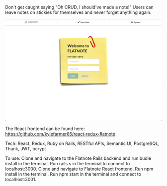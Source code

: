 Don't get caught saying "Oh CRUD, I should've made a note!" Users can leave notes on stickies for themselves and never forget anything again.

![](flatnote.gif)

The React frontend can be found here: https://github.com/kylefarmer85/react-redux-flatnote

Tech: React, Redux, Ruby on Rails, RESTful APIs, Semantic UI, PostgreSQL, Thunk, JWT, bcrypt

To use:
Clone and navigate to the Flatnote Rails backend and run budle install in the terminal. Run rails s in the terminal to connect to localhost:3000. Clone and navigate to Flatnote React frontend. Run npm install in the terminal. Run npm start in the terminal and connect to localhost:3001.
